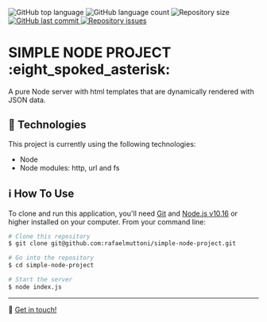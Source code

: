 <p>
  <img alt="GitHub top language" src="https://img.shields.io/github/languages/top/rafaelmuttoni/simple-node-project.svg">

  <img alt="GitHub language count" src="https://img.shields.io/github/languages/count/rafaelmuttoni/simple-node-project.svg">

  <img alt="Repository size" src="https://img.shields.io/github/repo-size/rafaelmuttoni/simple-node-project.svg">

  <a href="https://github.com/rafaelmuttoni/simple-node-project/commits/master">
    <img alt="GitHub last commit" src="https://img.shields.io/github/last-commit/rafaelmuttoni/simple-node-project.svg">
  </a>

  <a href="https://github.com/rafaelmuttoni/simple-node-project/issues">
    <img alt="Repository issues" src="https://img.shields.io/github/issues/rafaelmuttoni/simple-node-project.svg">
  </a>
</p>

<h1>
  SIMPLE NODE PROJECT :eight_spoked_asterisk:
</h1>

<p>A pure Node server with html templates that are dynamically rendered with JSON data.</p>

## :rocket: Technologies

This project is currently using the following technologies:

- Node
- Node modules: http, url and fs

## :information_source: How To Use

To clone and run this application, you'll need [Git](https://git-scm.com) and [Node.js v10.16](https://nodejs.org/) or higher installed on your computer. From your command line:

```bash
# Clone this repository
$ git clone git@github.com:rafaelmuttoni/simple-node-project.git

# Go into the repository
$ cd simple-node-project

# Start the server
$ node index.js
```

---

:wave: [Get in touch!](https://www.linkedin.com/in/rafaelmuttoni/)
